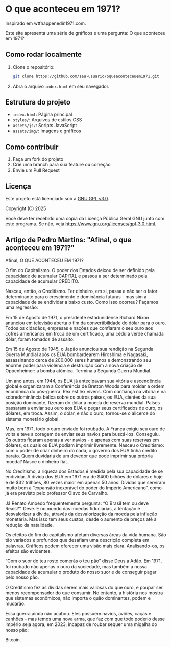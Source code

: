 # O que aconteceu em 1971?

Inspirado em wtfhappenedin1971.com. 

Este site apresenta uma série de gráficos e uma pergunta: O que aconteceu em 1971?

## Como rodar localmente

1. Clone o repositório:
   ```bash
   git clone https://github.com/seu-usuario/oqueaconteceuem1971.git
   ```
2. Abra o arquivo `index.html` em seu navegador.

## Estrutura do projeto
- `index.html`: Página principal
- `styles/`: Arquivos de estilos CSS
- `assets/js/`: Scripts JavaScript
- `assets/img/`: Imagens e gráficos

## Como contribuir
1. Faça um fork do projeto
2. Crie uma branch para sua feature ou correção
3. Envie um Pull Request

## Licença
Este projeto está licenciado sob a [GNU GPL v3.0](LICENSE).

Copyright (C) 2025

Você deve ter recebido uma cópia da Licença Pública Geral GNU junto com este programa. Se não, veja <https://www.gnu.org/licenses/gpl-3.0.html>. 


## Artigo de Pedro Martins: "Afinal, o que aconteceu em 1971?"

Afinal, O QUE ACONTECEU EM 1971? 

O fim do Capitalismo. O poder dos Estados deixou de ser definido pela capacidade de acumular CAPITAL e passou a ser determinado pela capacidade de acumular CRÉDITO. 

Nasceu, então, o Creditismo. Ter dinheiro, em si, passa a não ser o fator determinante para o crescimento e dominância futuras - mas sim a capacidade de se endividar a baixo custo. Como isso ocorreu? Façamos uma regressão: 

Em 15 de Agosto de 1971, o presidente estadunidense Richard Nixon anunciou em televisão aberta o fim da convertibilidade do dólar para o ouro. Todos os cidadãos, empresas e nações que confiaram o seu ouro aos cofres americanos em troca de um certificado, uma cédula verde chamada dólar, foram tomados de assalto. 

Em 15 de Agosto de 1945, o Japão anunciou sua rendição na Segunda Guerra Mundial após os EUA bombardearem Hiroshima e Nagasaki, assassinando cerca de 200.000 seres humanos e demonstrando seu enorme poder para violência e destruição com a nova criação de Oppenheimer: a bomba atômica. Termina a Segunda Guerra Mundial. 

Um ano antes, em 1944, os EUA já antecipavam sua vitória e ascendência global e organizaram a Conferência de Bretton Woods para moldar a ordem econômica do pós-guerra. Rex est lex vivens. Com confiança na vitória e na sobredominância bélica sobre os outros países, os EUA, cientes da sua posição dominante, fizeram do dólar a moeda de reserva mundial. Países passaram a enviar seu ouro aos EUA e pegar seus certificados de ouro, os dólares, em troca. Assim, o dólar, e não o ouro, tornou-se o alicerce do sistema monetário global. 

Mas, em 1971, todo o ouro enviado foi roubado. A França exigiu seu ouro de volta e teve a coragem de enviar seus navios para buscá-los. Conseguiu. Os outros ficaram apenas a ver navios - e apenas com suas reservas em dólares, os quais os EUA podiam imprimir livremente. Nasceu o Creditismo: com o poder de criar dinheiro do nada, o governo dos EUA tinha crédito barato. Quem duvidaria de um devedor que pode imprimir sua própria moeda? Nasce o dinheiro fiat. 

No Creditismo, a riqueza dos Estados é medida pela sua capacidade de se endividar. A dívida dos EUA em 1971 era de $400 bilhões de dólares e hoje é de $32 trilhões, 80 vezes maior em apenas 50 anos. Dívidas que serviram muito bem à “expansão inexorável do poder do Império Americano”, como já era previsto pelo professor Olavo de Carvalho. 

Já Renato Amoedo frequentemente pergunta: “O Brasil tem ou deve Reais?”. Deve. E no mundo das moedas fiduciárias, a tentação é desvalorizar a dívida, através da desvalorização da moeda pela inflação monetária. Mas isso tem seus custos, desde o aumento de preços até a redução da natalidade. 

Os efeitos do fim do capitalismo afetam diversas áreas da vida humana. São tão variados e profundos que desafiam uma descrição completa em palavras. Gráficos podem oferecer uma visão mais clara. Analisando-os, os efeitos são evidentes.

“Com o suor do teu rosto comerás o teu pão” disse Deus a Adão. Em 1971, foi roubado não apenas o ouro da sociedade, mas também a nossa capacidade de acumular o produto do nosso suor e de conseguir pagar pelo nosso pão. 

O Creditismo fez as dívidas serem mais valiosas do que ouro, e poupar ser menos recompensador do que consumir. No entanto, a história nos mostra que sistemas econômicos, não importa o quão dominantes, podem e mudarão. 

Essa guerra ainda não acabou. Eles possuem navios, aviões, caças e canhões - mas temos uma nova arma, que faz com que todo poderio desse império seja agora, em 2023, incapaz de roubar sequer uma migalha do nosso pão:

Bitcoin.
